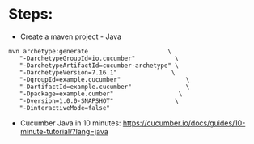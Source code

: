 # Steps:
- Create a maven project - Java
```
mvn archetype:generate                      \
   "-DarchetypeGroupId=io.cucumber"           \
   "-DarchetypeArtifactId=cucumber-archetype" \
   "-DarchetypeVersion=7.16.1"               \
   "-DgroupId=example.cucumber"                  \
   "-DartifactId=example.cucumber"               \
   "-Dpackage=example.cumber"                  \
   "-Dversion=1.0.0-SNAPSHOT"                 \
   "-DinteractiveMode=false"
```


- Cucumber Java in 10 minutes: https://cucumber.io/docs/guides/10-minute-tutorial/?lang=java